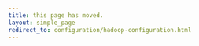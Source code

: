 ```yaml
---
title: this page has moved.
layout: simple_page
redirect_to: configuration/hadoop-configuration.html
---
```

